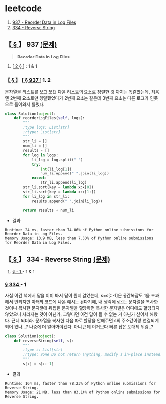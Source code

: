 # leetcode

1. [937 - Reorder Data in Log Files
](#---937---reorder-data-in-log-files-문제)
2. [334 - Reverse String](https://github.com/pqj163/leetcode/blob/main/README.md#---334---reverse-string-%EB%AC%B8%EC%A0%9C)

## 【[ § ](https://github.com/pqj163/leetcode/blob/main/README.md#leetcode)】 937 [(문제)](https://leetcode.com/problems/reorder-data-in-log-files/) 
> **Reorder Data in Log Files**
1. [[ 2 § ](https://github.com/pqj163/leetcode/blob/main/README.md#--937----2)] : 1 & 1 

### 【[ § ](https://github.com/pqj163/leetcode/blob/main/README.md#leetcode)】 [[ § 937 ](https://github.com/pqj163/leetcode/blob/main/README.md#---937---reorder-data-in-log-files-%EB%AC%B8%EC%A0%9C)] 1. 2 
문자열을 리스트를 보고 쪼갠 다음 리스트의 요소로 정렬한 것 까지는 똑같았는데, 처음엔 2번째 요소로만 정렬했었다가 2번째 요소는 같은데 3번째 요소는 다른 로그가 인풋으로 들어와서 틀렸다.
```Python
class Solution(object):
    def reorderLogFiles(self, logs):
        """
        :type logs: List[str]
        :rtype: List[str]
        """
        str_li = []
        num_li = []
        results = []
        for log in logs:
            li_log = log.split(" ")
            try:
                int(li_log[1])
                num_li.append(" ".join(li_log))
            except:
                str_li.append(li_log)
        str_li.sort(key = lambda x:x[0])
        str_li.sort(key = lambda x:x[1:])
        for li_log in str_li:
            results.append(" ".join(li_log))
        
        return results + num_li
```
- 결과
```
Runtime: 24 ms, faster than 74.06% of Python online submissions for Reorder Data in Log Files.
Memory Usage: 13.9 MB, less than 7.50% of Python online submissions for Reorder Data in Log Files.
```

## 【[ § ](https://github.com/pqj163/leetcode/blob/main/README.md#leetcode)】 334 - Reverse String [(문제)](https://leetcode.com/problems/reorder-data-in-log-files/)
1.  [ § - 1 ](https://github.com/pqj163/leetcode/blob/main/README.md#--334----1) - 1 & 1

### [ § 334 ](https://github.com/pqj163/leetcode/blob/main/README.md#---334---reverse-string-%EB%AC%B8%EC%A0%9C) - 1
사실 이건 책에서 답을 이미 봐서 답이 뭔지 알았는데, s=s[::-1]은 공간복잡도 1을 초과해서 안되지만 아래의 코드에 나온 예시는 된다기에, 내 생각에 s[:]는 문자열을 복사한 것이니 복사한 문자열에 뒤집힌 문자열을 할당하면 복사한 문자열은 어디에도 할당되지 않았으니 사라지는 것이 아닌가, 그렇다면 이건 답이 될 수 없는 거 아닌가 싶어서 해봤다. 근데 되더라. 문자열을 복사한 다음 따로 할당을 안해주면 s의 주소값이랑 연결되게 되어 있나...? 나중에 더 알아봐야겠다.
아니 근데 이거보다 빠른 답은 도대체 뭐람..?
```Python
class Solution(object):
    def reverseString(self, s):
        """
        :type s: List[str]
        :rtype: None Do not return anything, modify s in-place instead.
        """
        s[:] = s[::-1]
```
- 결과
```
Runtime: 164 ms, faster than 78.23% of Python online submissions for Reverse String.
Memory Usage: 21 MB, less than 83.14% of Python online submissions for Reverse String.
```
